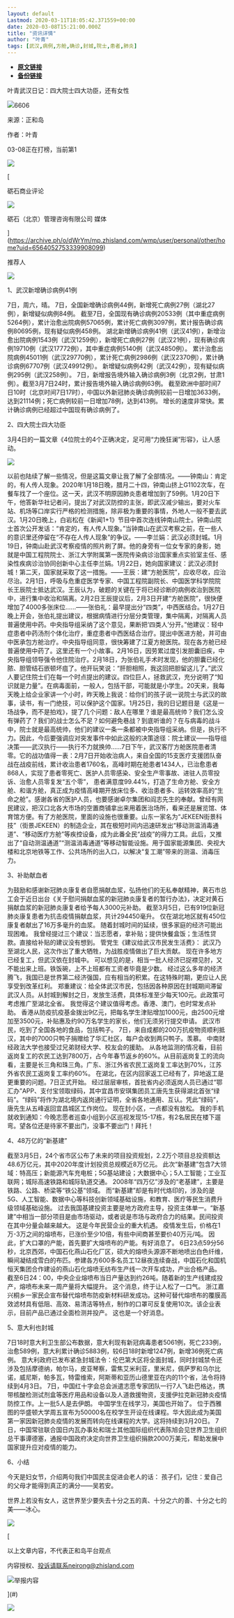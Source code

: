 ```yaml
---
layout: default
Lastmod: 2020-03-11T18:05:42.371559+00:00
date: 2020-03-08T15:21:00.000Z
title: "资讯详情"
author: "叶青"
tags: [武汉,病例,方舱,确诊,封城,院士,患者,肺炎]
---
```


* [**原文链接**](http://archive.ph/dWrYm)
* [**备份链接**](http://archive.ph/dWrYm)


叶青武汉日记：四大院士四大功臣，还有女性

![](/images/post/c2ea3754e7258e03e956b530055f2377.png)6606

来源：正和岛

作者：叶青

03-08正在打榜，当前第1

[![](/images/post/cf35b995233a6ac946428153e59f2c77.png)](zhisland://com.zhisland/event/102895)

[

砺石商业评论

![](/images/post/ee78f286401819e46ba8b1f132664374.png)

砺石（北京）管理咨询有限公司 媒体





](https://archive.ph/o/dWrYm/mp.zhisland.com/wmp/user/personal/other/home?uid=6564052753339908099)

推荐人

 ![](/images/post/7ab484e9225a8aef9c375dfec1b38ca0.png) 

1、武汉新增确诊病例41例

7日，周六，晴。 7日，全国新增确诊病例44例，新增死亡病例27例（湖北27例），新增疑似病例84例。 截至7日，全国现有确诊病例20533例（其中重症病例5264例），累计治愈出院病例57065例，累计死亡病例3097例，累计报告确诊病例80695例，现有疑似病例458例。 湖北新增确诊病例41例（武汉41例），新增治愈出院病例1543例（武汉1259例），新增死亡病例27例（武汉21例），现有确诊病例19710例（武汉17772例），其中重症病例5140例（武汉4850例）。 累计治愈出院病例45011例（武汉29770例），累计死亡病例2986例（武汉2370例），累计确诊病例67707例（武汉49912例）。 新增疑似病例42例（武汉42例），现有疑似病例295例（武汉258例）。 7日，新增报告境外输入确诊病例3例（北京2例，甘肃1例）。截至3月7日24时，累计报告境外输入确诊病例63例。 截至欧洲中部时间7日10时（北京时间7日17时），中国以外新冠肺炎确诊病例较前一日增加3633例，达到21114例；死亡病例较前一日增加78例，达到413例。 增长的速度非常快。累计确诊病例已经超过中国现有确诊病例了。

2、四大院士四大功臣

  
3月4日的一篇文章《4位院士的4个正确决定，足可用“力挽狂澜”形容》，让人感动。

 ![](/images/post/e5f4e636ab8f12fd09e56453dc1be843.png) 

以前也陆续了解一些情况，但是这篇文章让我了解了全部情况。——钟南山：肯定的，有人传人现象。2020年1月18日晚，腊月二十四，钟南山挤上G1102次车，在餐车找了一个座位。这一天，武汉不明原因肺炎患者增加到了59例。1月20日下午，他答新华社记者问，提出了对武汉防控的主张，即武汉减少输出，要对火车站、机场等口岸实行严格的检测措施，除非极为重要的事情，外地人一般不要去武汉。1月20日晚上，白岩松在《新闻1+1》节目中首次连线钟南山院士。钟南山院士首次公开发话：“肯定的，有人传人现象。”当钟南山在武汉考察之前，在一些人的意识里还停留在“不存在人传人现象”的争议。——李兰娟：武汉必须封城。1月19日，钟南山赴武汉考察疫情的照片刷了屏。他的身旁有一位女专家的身影，她就是中国工程院院士、浙江大学附属第一医院传染病诊治国家重点实验室主任、感染性疾病诊治协同创新中心主任李兰娟。1月22日，她向国家建议：武汉必须封城！第二天，国家就采取了这一措施。——王辰：建“方舱医院”，应收尽收，应治尽治。2月1日，呼吸与危重症医学专家、中国工程院副院长、中国医学科学院院长王辰院士抵达武汉。王辰认为，破题的关键在于将已经诊断的病例收治到医院中，进行集中收治和隔离。2月2日王辰提议后，2月3日开建“方舱医院”，很快便增加了4000多张床位……——张伯礼：最早提出分“四类”，中西医结合。1月27日晚上开会，张伯礼提出建议，根据病情进行分层分类管理，集中隔离，对隔离人员普遍使用中药。中央指导组采纳了这个意见，果断把‘四类人’分开。”他建议：轻中症患者中药汤剂个体化治疗，重症患者中西医结合治疗。提出中医进方舱，并可由中医承包方舱治疗。中央指导组同意，很快筹建了江夏方舱医院。现在各方舱已经普遍使用中药了。这里还有一个小故事。2月16日，因劳累过度引发胆囊旧疾，中央指导组领导强令他住院治疗。2月18日，为张伯礼手术时发现，他的胆囊已经化脓、胆管结石嵌顿坏疽了。他开玩笑说：“肝胆相照，我这回把胆留这儿了。”武汉人要记住院士们在每一个时点提出的建议。四位巨人，拯救武汉，充分说明了“知识就是力量”。在病毒面前，一般人，包括干部，可能就是小学生。20天来，我每天晚上给企业家讲一个小时，昨天晚上我说：给你们的孩子说一说院士与武汉的故事，读书，有一门绝技，可以保护这个国家。1月25日，我的日记题目是《这是一场战争，而不是拍戏》，提了几个问题：敌人在哪里？谁是最高统帅？我们怎么没有弹药了？我们的战士怎么不足？如何避免巷战？到底听谁的？在与病毒的战斗中，院士就是最高统帅，他们的建议一条一条都被中央指导组采纳。但是，执行不力。因此，今后要强调应对突发事件中如此这般的决策途径：院士建议——指导组决策——武汉执行——执行不力就换帅……7日下午，武汉客厅方舱医院患者清零。它的战功值得一表：2月7日开始收治病人，来自全国的15支医疗支援团队奋战在战疫前线，累计收治患者1760名，高峰时期在舱患者1434人，已治愈患者868人，实现了患者零死亡、医护人员零感染、安全生产零事故、进驻人员零投诉、治愈人员零复发“五个零”， 患者满意度99.44%，打造了生命方舱、安全方舱、和谐方舱，真正成为疫情高峰期开放床位多、收治患者多、运转效率高的“生命之舱”。感谢各省的医护人员，也要感谢卓尔集团和阎志先生的奉献。曾经有网民建议，把汉口北各大市场的空置商铺拿出来用着医治场所，看来还是展览馆、体育馆方便。有了方舱医院，里面的设施也很重要。山东一家名为“JEKEEN街景科技”（街景JEKEEN）的制造企业，其在极短时间内迅速研发出“移动测温消毒通道”、“移动医疗方舱”等疾控设备，成为此番全民“战疫”的得力工具。此后，又推出了“自动测温通道”“测温消毒通道”等移动智能设施。用于国家能源集团、央视大楼和北京地铁等工作、公共场所的出入口，以解决“复工潮”带来的测温、消毒压力。

3、补助献血者

为鼓励和感谢新冠肺炎康复者自愿捐献血浆，弘扬他们的无私奉献精神，黄石市总工会于近日出台《关于慰问捐献血浆的新冠肺炎康复者的暂行办法》，决定对黄石捐献血浆的新冠肺炎康复者给予每人3000元补助。 截至3月5日，已有919位新冠肺炎康复患者为抗击疫情捐献血浆，共计294450毫升。 仅在湖北地区就有450位康复者献出了16万多毫升的血浆。 随着封城时间的延续，很多家庭的经济可能出现困难。 我曾经提过三个建议：当志愿者，拿补贴；提供快餐盒饭；生活性贷款。直接给补贴的建议没有想到。 管党生《建议给武汉市民发生活费》： 武汉乃至湖北人民，这次作出了重大牺牲，为战胜疫情做出了巨大贡献。 现在许多地方已经复工，但武汉依在封城中。 可以想见的是，相当一批人经济已捉襟见肘，又不能出来上班。铁饭碗，上不上班都有工资者毕竟是少数。 经过这么多年的经济腾飞，我国已是世界第二经济强国，应有相当的积累。在这特殊时期，更应让人民享受到改革红利。 郑重建议：给全体武汉市民，包括因各种原因在封城期间滞留武汉人员。从封城到解封之日，发放生活费，具体标准至少每天100元。此政策可考虑推广至湖北全省。 我觉得这个建议值得考虑。香港、澳门，也时常发点补助。 香港从防疫抗疫基金拨出9亿元，把每名学生津贴增加1000元，由2500元增加至3500元，补贴惠及约90万名学生的家长，他们无须另行提交申请。 武汉市民，吃到了全国各地的食品，包括鸭子。 7日，来自成都的200万抗疫物资顺利抵汉，其中的7000只鸭子捐赠给了华汇社区，每户会收到两只鸭子。羡慕。 中南财经政法大学也接受过兄弟财经大学、校友会的援助。 从各地监测的情况看，目前返岗复工的农民工达到7800万，占今年春节返乡的60%。从目前返岗复工的流向看，主要是长三角和珠三角。广东、浙江外省农民工返岗复工率达到70%，江苏外省农民工返岗复工率约60%。 在湖北，在区内回家返工已经有了，异地返工是更重要的问题。7日正式开始。 经过层层审核，首批省内必须返岗人员已通过“鄂汇办”APP、支付宝领取绿码，其中宜昌市安琪集团员工唐先生获得湖北首张“绿码”。“绿码”将作为湖北境内返岗通行证明，全省各地通用、互认。凭此“绿码”，唐先生从五峰返回宜昌城区工作岗位。 现在封小区，一点都没有放松。 我的手机就收到通知：今晚志愿者巡查小组到小区巡视发现15-17栋，有2名居民在楼下遛弯。望各位还是待家不要出门，没事不要出门！拜托！

4、48万亿的“新基建”

截至3月5日，24个省市区公布了未来的项目投资规划，2.2万个项目总投资额达48.6万亿元，其中2020年度计划投资总规模近8万亿元。 此次“新基建”包含7大领域：特高压；新能源汽车充电桩；5G基站建设；大数据中心；5人工智能；工业互联网；城际高速铁路和城际轨道交通。 2008年“四万亿”涉及的“老基建”，主要是铁路、公路、桥梁等“铁公基”领域。 而“新基建”却是有时代烙印的，涉及的是5G、人工智能、数据中心等科技创新领域基础设施，和教育、医疗等民生消费升级领域基础设施。 过去我国基建投资主要是地方政府主导，投资主体单一。“新基建”中相当一部分项目是由市场驱动，或者说是市场与政府合力的结果。民间投资在其中分量会越来越大。 这是今年民营企业的重大机遇。 疫情发生后，价格在1万-3万之间的熔喷布，已涨价至少10倍，有些中间商甚至要价40万元/吨。 因此，扩大口罩的产能，首先要扩大熔喷布的产能。有好消息了。 6日23点59分56秒，北京西郊，中国石化燕山石化厂区，硕大的熔喷头源源不断地喷出白色纤维，瞬间凝结成雪白的布匹。参建各方600多名员工12昼夜连续奋战，中国石化和国机恒天集团合作建设的燕山石化熔喷无纺布生产线一次开车成功，产出合格产品。 截至6日24：00，中央企业熔喷布当日产量达到约26吨。随着新的生产线建成投产，熔喷布未来一周产量将大幅提升。 这个消息，终于让人松了一口气。 浙江嘉兴桐乡一家民企宣布替代熔喷布防疫新材料研发成功。这种可替代熔喷布的覆膜高效滤材具有低阻、高效、易清洁等特点，制作的口罩可反复使用10次。该企业表示，目前产品已通过全面检测并投产。 这也是一个好消息。

5、意大利也封城

7日18时意大利卫生部公布数据，意大利现有新冠病毒患者5061例，死亡233例，治愈589例，意大利累计确诊5883例，较6日18时新增1247例，新增36例死亡病例。 意大利政府已发布紧急封城法令：伦巴第大区将全面封城，同时封城禁令还涉及包括摩德纳，帕尔马，皮亚琴察，雷焦艾米利亚，里米尼，佩萨罗和乌尔比诺，威尼斯，帕多瓦，特雷维索，阿斯蒂和亚历山德里亚在内的11个省，法令将持续到4月3日。 7日，中国红十字会总会派遣志愿专家团队一行7人飞赴巴格达，携带核酸检测试剂盒等医疗用品和设备以及人道救援物资，支援伊拉克新冠肺炎疫情防控工作。上一批5人是去伊朗。 中国学生在线学习，美国也开始了。 位于西雅图的华盛顿大学周五宣布为50000名在校学生开设在线课程。华大因此成为美国第一家因新冠肺炎疫情的发展而转向在线课程的大学。这将持续到3月20日。 7日，中国常驻联合国日内瓦办事处和瑞士其他国际组织代表陈旭会见世界卫生组织总干事谭德塞，通报中国政府决定向世界卫生组织捐款2000万美元，帮助发展中国家提升应对疫情的能力。

6、小结

今天是妇女节，介绍两句我们中国民主促进会老人的话： 孩子们，记住：爱自己的父母才能得到真正的满分——吴若安。

世界上若没有女人，这世界至少要失去十分之五的真、十分之六的善、十分之七的美——冰心。

[![](/images/post/41c37325319df5c1297d9bfceb4d0d87.png)](zhisland://com.zhisland/event/102895)

[

以上文章内容，不代表正和岛平台观点

内容授权、投诉请联系neirong@zhisland.com

![](/images/post/0a239664c071ab8fe7ee8f2fb8a2ec41.png)举报内容



](#)[](#)

![](/images/post/7de898517b5826f0fa15f3ffe0566739.png)

